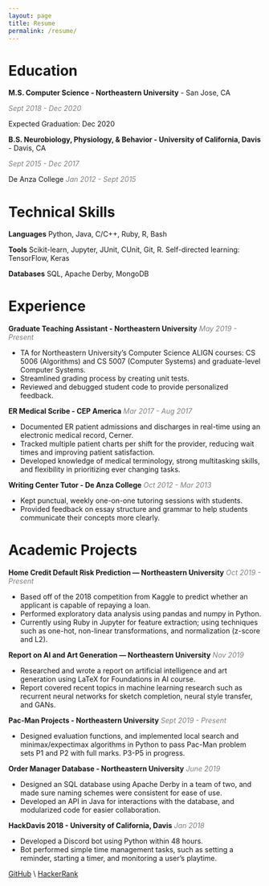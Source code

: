 ```yaml
---
layout: page
title: Resume
permalink: /resume/
---
```


# Education
**M.S. Computer Science - Northeastern University** - San Jose, CA

<span style = "color: grey">*Sept 2018 - Dec 2020*</span>

Expected Graduation: Dec 2020

**B.S. Neurobiology, Physiology, & Behavior - University of California, Davis** - Davis, CA

<span style = "color: grey">*Sept 2015 - Dec 2017*</span>

De Anza College  <span style = "color: grey">*Jan 2012 - Sept 2015*</span>

# Technical Skills
**Languages** Python, Java, C/C++, Ruby, R, Bash

**Tools** Scikit-learn, Jupyter, JUnit, CUnit, Git, R. Self-directed learning: TensorFlow, Keras

**Databases** SQL, Apache Derby, MongoDB

# Experience
**Graduate Teaching Assistant - Northeastern University**
<span style = "color: grey">*May 2019 - Present*</span>
* TA for Northeastern University’s Computer Science ALIGN courses: CS 5006 (Algorithms) and CS 5007 (Computer Systems) and graduate-level Computer Systems.
* Streamlined grading process by creating unit tests.
* Reviewed and debugged student code to provide personalized feedback.

**ER Medical Scribe - CEP America**
<span style = "color: grey">*Mar 2017 - Aug 2017*</span>
* Documented ER patient admissions and discharges in real-time using an electronic medical record, Cerner.
* Tracked multiple patient charts per shift for the provider, reducing wait times and improving patient satisfaction.
* Developed knowledge of medical terminology, strong multitasking skills, and flexibility in prioritizing ever changing tasks.

**Writing Center Tutor - De Anza College**
<span style = "color: grey">*Oct 2012 - Mar 2013*</span>
* Kept punctual, weekly one-on-one tutoring sessions with students.
* Provided feedback on essay structure and grammar to help students communicate their concepts more clearly.

# Academic Projects
**Home Credit Default Risk Prediction — Northeastern University**
<span style = "color: grey">*Oct 2019 - Present*</span>
* Based off of the 2018 competition from Kaggle to predict whether an applicant is capable of repaying a loan.
* Performed exploratory data analysis using pandas and numpy in Python.
* Currently using Ruby in Jupyter for feature extraction; using techniques such as one-hot, non-linear transformations, and normalization (z-score and L2).

**Report on AI and Art Generation — Northeastern University**
<span style = "color: grey">*Nov 2019*</span>
* Researched and wrote a report on artificial intelligence and art generation using LaTeX for Foundations in AI course.
* Report covered recent topics in machine learning research such as recurrent neural networks for sketch completion, neural style transfer, and GANs.


**Pac-Man Projects - Northeastern University**
<span style = "color: grey">*Sept 2019 - Present*</span>
* Designed evaluation functions, and implemented local search and minimax/expectimax algorithms in Python to pass Pac-Man problem sets P1 and P2 with full marks. P3-P5 in progress.

**Order Manager Database - Northeastern University**
<span style = "color: grey">*June 2019*</span>
* Designed an SQL database using Apache Derby in a team of two, and made sure naming schemes were consistent for ease of use.
* Developed an API in Java for interactions with the database, and modularized code for easier collaboration.

**HackDavis 2018 - University of California, Davis**
<span style = "color: grey">*Jan 2018*</span>
* Developed a Discord bot using Python within 48 hours.
* Bot performed simple time management tasks, such as setting a reminder, starting a timer, and
monitoring a user’s playtime.

[GitHub](https://github.com/kaaii) \\
[HackerRank](https://www.hackerrank.com/something_kai)
